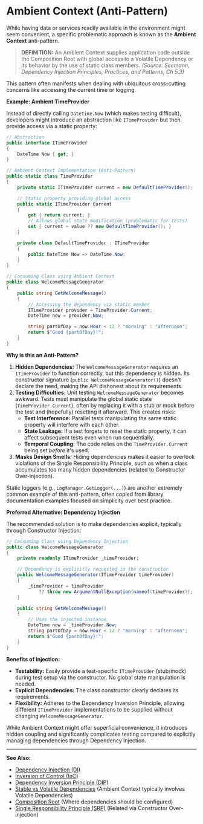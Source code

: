 # Ambient Context (Anti-Pattern)

While having data or services readily available in the environment might seem convenient, a specific problematic approach is known as the **Ambient Context** anti-pattern.

> **DEFINITION:** An Ambient Context supplies application code outside the Composition Root with global access to a Volatile Dependency or its behavior by the use of static class members. *(Source: Seemann, Dependency Injection Principles, Practices, and Patterns, Ch 5.3)*

This pattern often manifests when dealing with ubiquitous cross-cutting concerns like accessing the current time or logging.

**Example: Ambient TimeProvider**

Instead of directly calling `DateTime.Now` (which makes testing difficult), developers might introduce an abstraction like `ITimeProvider` but then provide access via a static property:

```C#
// Abstraction
public interface ITimeProvider
{
    DateTime Now { get; }
}

// Ambient Context Implementation (Anti-Pattern)
public static class TimeProvider
{
    private static ITimeProvider current = new DefaultTimeProvider();

    // Static property providing global access
    public static ITimeProvider Current
    {
        get { return current; }
        // Allows global state modification (problematic for tests)
        set { current = value ?? new DefaultTimeProvider(); }
    }

    private class DefaultTimeProvider : ITimeProvider
    {
        public DateTime Now => DateTime.Now;
    }
}

// Consuming Class using Ambient Context
public class WelcomeMessageGenerator
{
    public string GetWelcomeMessage()
    {
        // Accessing the dependency via static member
        ITimeProvider provider = TimeProvider.Current;
        DateTime now = provider.Now;

        string partOfDay = now.Hour < 12 ? "morning" : "afternoon";
        return $"Good {partOfDay}!";
    }
}
```

**Why is this an Anti-Pattern?**

1.  **Hidden Dependencies:** The `WelcomeMessageGenerator` *requires* an `ITimeProvider` to function correctly, but this dependency is hidden. Its constructor signature (`public WelcomeMessageGenerator()`) doesn't declare the need, making the API dishonest about its requirements.
2.  **Testing Difficulties:** Unit testing `WelcomeMessageGenerator` becomes awkward. Tests must manipulate the global static state (`TimeProvider.Current`), often by replacing it with a stub or mock before the test and (hopefully) resetting it afterward. This creates risks:
    *   **Test Interference:** Parallel tests manipulating the same static property will interfere with each other.
    *   **State Leakage:** If a test forgets to reset the static property, it can affect subsequent tests even when run sequentially.
    *   **Temporal Coupling:** The code relies on the `TimeProvider.Current` being set *before* it's used.
3.  **Masks Design Smells:** Hiding dependencies makes it easier to overlook violations of the Single Responsibility Principle, such as when a class accumulates too many hidden dependencies (related to Constructor Over-injection).

Static loggers (e.g., `LogManager.GetLogger(...)`) are another extremely common example of this anti-pattern, often copied from library documentation examples focused on simplicity over best practice.

**Preferred Alternative: Dependency Injection**

The recommended solution is to make dependencies explicit, typically through Constructor Injection:

```C#
// Consuming Class using Dependency Injection
public class WelcomeMessageGenerator
{
    private readonly ITimeProvider _timeProvider;

    // Dependency is explicitly requested in the constructor
    public WelcomeMessageGenerator(ITimeProvider timeProvider)
    {
        _timeProvider = timeProvider
            ?? throw new ArgumentNullException(nameof(timeProvider));
    }

    public string GetWelcomeMessage()
    {
        // Uses the injected instance
        DateTime now = _timeProvider.Now;
        string partOfDay = now.Hour < 12 ? "morning" : "afternoon";
        return $"Good {partOfDay}!";
    }
}
```

**Benefits of Injection:**

*   **Testability:** Easily provide a test-specific `ITimeProvider` (stub/mock) during test setup via the constructor. No global state manipulation is needed.
*   **Explicit Dependencies:** The class constructor clearly declares its requirements.
*   **Flexibility:** Adheres to the Dependency Inversion Principle, allowing different `ITimeProvider` implementations to be supplied without changing `WelcomeMessageGenerator`.

While Ambient Context might offer superficial convenience, it introduces hidden coupling and significantly complicates testing compared to explicitly managing dependencies through Dependency Injection.

---

**See Also:**

*   [Dependency Injection (DI)](Dependency-Injection-DI.md)
*   [Inversion of Control (IoC)](Inversion-of-Control-IoC.md)
*   [Dependency Inversion Principle (DIP)](Dependency-Inversion-Principle-DIP.md)
*   [Stable vs Volatile Dependencies](Stable-vs-Volatile-Dependencies.md) (Ambient Context typically involves Volatile Dependencies)
*   [Composition Root](Composition-Root.md) (Where dependencies should be configured)
*   [Single Responsibility Principle (SRP)](Single-Responsibility-Principle-SRP.md) (Related via Constructor Over-injection)

